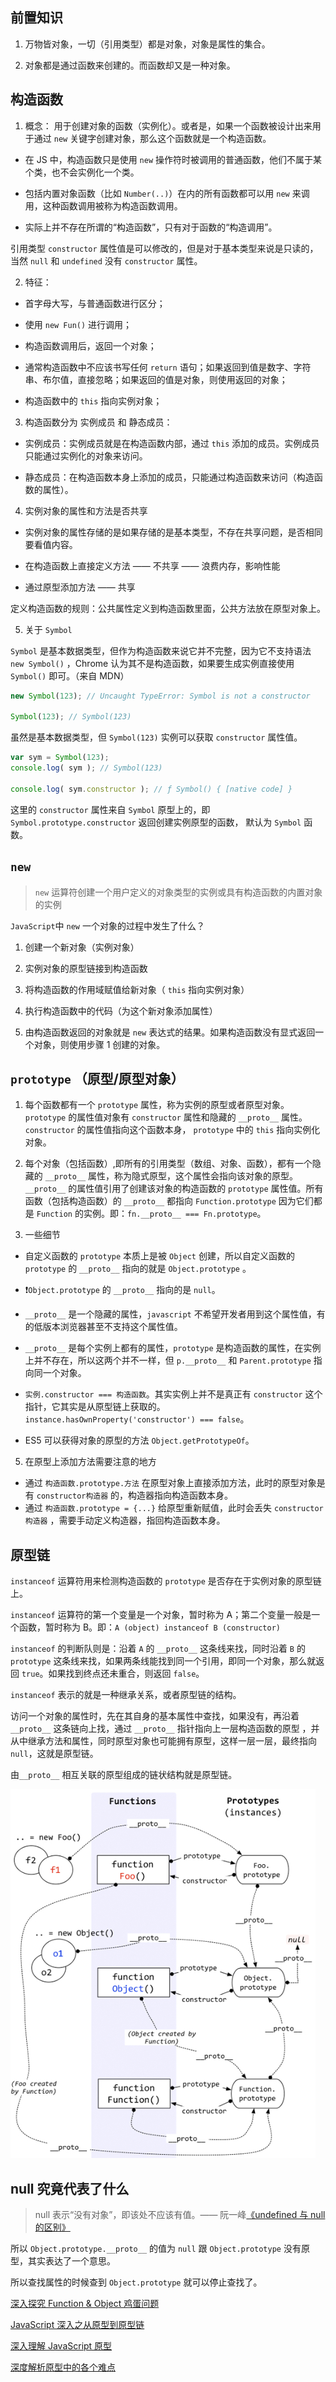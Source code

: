 ## 前置知识

1. 万物皆对象，一切（引用类型）都是对象，对象是属性的集合。

2. 对象都是通过函数来创建的。而函数却又是一种对象。

## 构造函数

1. 概念： 用于创建对象的函数（实例化）。或者是，如果一个函数被设计出来用于通过 `new` 关键字创建对象，那么这个函数就是一个构造函数。

- 在 JS 中，构造函数只是使用 `new` 操作符时被调用的普通函数，他们不属于某个类，也不会实例化一个类。

- 包括内置对象函数（比如 `Number(..)`）在内的所有函数都可以用 `new` 来调用，这种函数调用被称为构造函数调用。

- 实际上并不存在所谓的“构造函数”，只有对于函数的“构造调用”。

引用类型 `constructor` 属性值是可以修改的，但是对于基本类型来说是只读的，当然 `null` 和 `undefined` 没有 `constructor` 属性。

2. 特征：

- 首字母大写，与普通函数进行区分；

- 使用 `new Fun()` 进行调用；

- 构造函数调用后，返回一个对象；

- 通常构造函数中不应该书写任何 `return` 语句；如果返回到值是数字、字符串、布尔值，直接忽略；如果返回的值是对象，则使用返回的对象；

- 构造函数中的 `this` 指向实例对象；

3. 构造函数分为 实例成员 和 静态成员：

- 实例成员：实例成员就是在构造函数内部，通过 `this` 添加的成员。实例成员只能通过实例化的对象来访问。

- 静态成员：在构造函数本身上添加的成员，只能通过构造函数来访问（构造函数的属性）。

4. 实例对象的属性和方法是否共享

- 实例对象的属性存储的是如果存储的是基本类型，不存在共享问题，是否相同要看值内容。

- 在构造函数上直接定义方法 —— 不共享 —— 浪费内存，影响性能

- 通过原型添加方法 —— 共享

定义构造函数的规则：公共属性定义到构造函数里面，公共方法放在原型对象上。

5. 关于 `Symbol`

`Symbol` 是基本数据类型，但作为构造函数来说它并不完整，因为它不支持语法 `new Symbol()` ，Chrome 认为其不是构造函数，如果要生成实例直接使用 `Symbol()` 即可。（来自 MDN）

```javaScript
new Symbol(123); // Uncaught TypeError: Symbol is not a constructor

Symbol(123); // Symbol(123)
```

虽然是基本数据类型，但 `Symbol(123)` 实例可以获取 `constructor` 属性值。

```javaScript
var sym = Symbol(123);
console.log( sym ); // Symbol(123)

console.log( sym.constructor ); // ƒ Symbol() { [native code] }
```

这里的 `constructor` 属性来自 `Symbol` 原型上的，即 `Symbol.prototype.constructor` 返回创建实例原型的函数， 默认为 `Symbol` 函数。

## `new`

> `new` 运算符创建一个用户定义的对象类型的实例或具有构造函数的内置对象的实例

`JavaScript`中 `new` 一个对象的过程中发生了什么？

1.  创建一个新对象（实例对象）

2.  实例对象的原型链接到构造函数

3.  将构造函数的作用域赋值给新对象（ `this` 指向实例对象）

4.  执行构造函数中的代码（为这个新对象添加属性）

5.  由构造函数返回的对象就是 `new` 表达式的结果。如果构造函数没有显式返回一个对象，则使用步骤 1 创建的对象。

## `prototype` （原型/原型对象）

1. 每个函数都有一个 `prototype` 属性，称为实例的原型或者原型对象。`prototype` 的属性值对象有 `constructor` 属性和隐藏的 `__proto__` 属性。`constructor` 的属性值指向这个函数本身， `prototype` 中的 `this` 指向实例化对象。

2. 每个对象（包括函数）,即所有的引用类型（数组、对象、函数），都有一个隐藏的 `__proto__` 属性，称为隐式原型，这个属性会指向该对象的原型。`__proto__` 的属性值引用了创建该对象的构造函数的 `prototype` 属性值。所有函数（包括构造函数）的 `__proto__` 都指向 `Function.prototype` 因为它们都是 `Function` 的实例。即：`fn.__proto__ === Fn.prototype`。

3. 一些细节

- 自定义函数的 `prototype` 本质上是被 `Object` 创建，所以自定义函数的 ` prototype` 的 `__proto__` 指向的就是 `Object.prototype` 。

- ❗️`Object.prototype` 的 `__proto__` 指向的是 `null`。

- `__proto__` 是一个隐藏的属性，`javascript` 不希望开发者用到这个属性值，有的低版本浏览器甚至不支持这个属性值。

- `__proto__` 是每个实例上都有的属性，`prototype` 是构造函数的属性，在实例上并不存在，所以这两个并不一样，但 `p.__proto__` 和 `Parent.prototype` 指向同一个对象。

- `实例.constructor === 构造函数`。其实实例上并不是真正有 `constructor` 这个指针，它其实是从原型链上获取的。`instance.hasOwnProperty('constructor') === false`。

- ES5 可以获得对象的原型的方法 `Object.getPrototypeOf`。

5. 在原型上添加方法需要注意的地方

- 通过 `构造函数.prototype.方法` 在原型对象上直接添加方法，此时的原型对象是有 `constructor构造器` 的，构造器指向构造函数本身。
- 通过 `构造函数.prototype = {...}` 给原型重新赋值，此时会丢失 `constructor构造器` ，需要手动定义构造器，指回构造函数本身。

## 原型链

`instanceof` 运算符用来检测构造函数的 `prototype` 是否存在于实例对象的原型链上。

`instanceof` 运算符的第一个变量是一个对象，暂时称为 A；第二个变量一般是一个函数，暂时称为 B。即：`A (object) instanceof B (constructor)`

`instanceof` 的判断队则是：沿着 `A` 的 `__proto__` 这条线来找，同时沿着 `B` 的 `prototype` 这条线来找，如果两条线能找到同一个引用，即同一个对象，那么就返回 `true`。如果找到终点还未重合，则返回 `false`。

`instanceof` 表示的就是一种继承关系，或者原型链的结构。

访问一个对象的属性时，先在其自身的基本属性中查找，如果没有，再沿着 `__proto__` 这条链向上找，通过 `__proto__` 指针指向上一层构造函数的原型 ，并从中继承方法和属性，同时原型对象也可能拥有原型，这样一层一层，最终指向 `null`，这就是原型链。

由`__proto__` 相互关联的原型组成的链状结构就是原型链。

![原型与原型链](./images/原型与原型链.png)

## null 究竟代表了什么

> null 表示“没有对象”，即该处不应该有值。—— 阮一峰[《undefined 与 null 的区别》](http://www.ruanyifeng.com/blog/2014/03/undefined-vs-null.html)

所以 `Object.prototype.__proto__` 的值为 `null` 跟 `Object.prototype` 没有原型，其实表达了一个意思。

所以查找属性的时候查到 `Object.prototype` 就可以停止查找了。

[深入探究 Function & Object 鸡蛋问题](https://www.muyiy.cn/blog/5/5.3.html)

[JavaScript 深入之从原型到原型链](https://github.com/mqyqingfeng/Blog/issues/2)

[深入理解 JavaScript 原型](https://mp.weixin.qq.com/s/1UDILezroK5wrcK-Z5bHOg)

[深度解析原型中的各个难点](深度解析原型中的各个难点)
